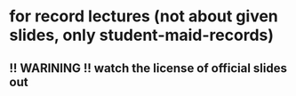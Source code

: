 # for record lectures (not about given slides, only student-maid-records)

## !! WARINING !! watch the license of official slides out 